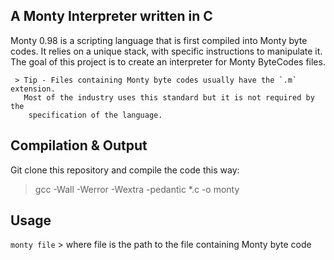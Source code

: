 ## A Monty Interpreter written in C

Monty 0.98 is a scripting language that is first compiled into Monty byte codes.
It relies on a unique stack, with specific instructions to manipulate it.
 The goal of this project is to create an interpreter for Monty ByteCodes files.
 
     > Tip - Files containing Monty byte codes usually have the `.m` extension.
       Most of the industry uses this standard but it is not required by the
        specification of the language.

## Compilation & Output
Git clone this repository and compile the code this way:
   > gcc -Wall -Werror -Wextra -pedantic *.c -o monty

## Usage
`monty file`
      > where file is the path to the file containing Monty byte code

